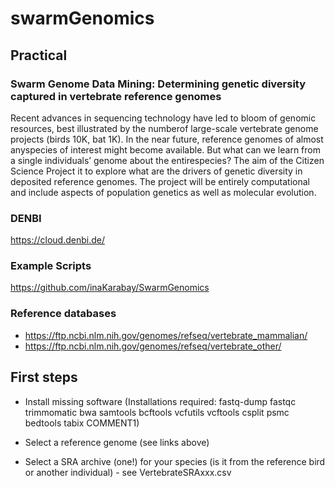 # swarmGenomics

## Practical

### Swarm Genome Data Mining: Determining genetic diversity captured in vertebrate reference genomes

Recent advances in sequencing technology have led to bloom of genomic resources, best illustrated by the numberof large-scale vertebrate genome projects (birds 10K, bat 1K). In the near future, reference genomes of almost anyspecies of interest might become available. But what can we learn from a single individuals’ genome about the entirespecies? The aim of the Citizen Science Project it to explore what are the drivers of genetic diversity in deposited reference genomes. The project will be entirely computational and include aspects of population genetics as well as molecular evolution.


### DENBI

https://cloud.denbi.de/

### Example Scripts

https://github.com/inaKarabay/SwarmGenomics

### Reference databases

- https://ftp.ncbi.nlm.nih.gov/genomes/refseq/vertebrate_mammalian/
- https://ftp.ncbi.nlm.nih.gov/genomes/refseq/vertebrate_other/

## First steps

- Install missing software (Installations required:
fastq-dump
fastqc
trimmomatic
bwa
samtools
bcftools
vcfutils
vcftools
csplit
psmc
bedtools
tabix
COMMENT1)

- Select a reference genome (see links above)
- Select a SRA archive (one!) for your species (is it from the reference bird or another individual) - see VertebrateSRAxxx.csv
